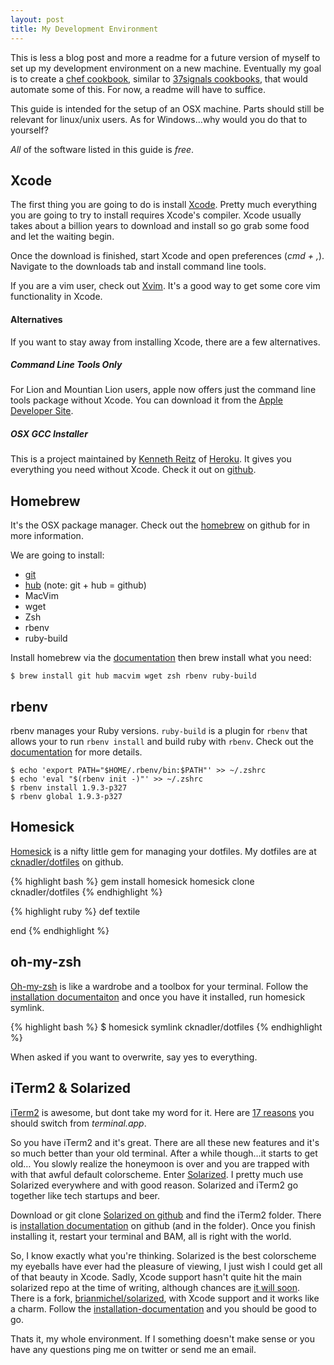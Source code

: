 ```yaml
---
layout: post
title: My Development Environment
---
```


This is less a blog post and more a readme for a future version of myself to set up my development environment on a new machine. Eventually my goal is to create a [chef cookbook][chef], similar to [37signals cookbooks][37scookbooks], that would automate some of this. For now, a readme will have to suffice.

This guide is intended for the setup of an OSX machine. Parts should still be relevant for linux/unix users. As for Windows…why would you do that to yourself?

*All* of the software listed in this guide is *free*.

## Xcode

The first thing you are going to do is install [Xcode][Xcode]. Pretty much everything you are going to try to install requires Xcode's compiler. Xcode usually takes about a billion years to download and install so go grab some food and let the waiting begin.

Once the download is finished, start Xcode and open preferences (_cmd + ,_). Navigate to the downloads tab and install command line tools.

If you are a vim user, check out [Xvim][xvim]. It's a good way to get some core vim functionality in Xcode.

#### Alternatives

If you want to stay away from installing Xcode, there are a few alternatives.

##### Command Line Tools Only
For Lion and Mountian Lion users, apple now offers just the command line tools package without Xcode. You can download it from the [Apple Developer Site][command-line-tools].

##### OSX GCC Installer
This is a project maintained by [Kenneth Reitz][reitz] of [Heroku][heroku]. It gives you everything you need without Xcode. Check it out on [github][osx-gcc-installer].

## Homebrew

It's the OSX package manager. Check out the [homebrew][homebrew] on github for in more information.

We are going to install:

* [git][git]
* [hub][hub] (note: git + hub = github)
* MacVim
* wget
* Zsh
* rbenv
* ruby-build

Install homebrew via the [documentation][homebrew-install] then brew install what you need:

	$ brew install git hub macvim wget zsh rbenv ruby-build

## rbenv

rbenv manages your Ruby versions. `ruby-build` is a plugin for `rbenv` that allows your to run `rbenv install` and build ruby with `rbenv`. Check out the [documentation][rbenv-docs] for more details.

	$ echo 'export PATH="$HOME/.rbenv/bin:$PATH"' >> ~/.zshrc
	$ echo 'eval "$(rbenv init -)"' >> ~/.zshrc
	$ rbenv install 1.9.3-p327
	$ rbenv global 1.9.3-p327

## Homesick

[Homesick][homesick] is a nifty little gem for managing your dotfiles. My dotfiles are at [cknadler/dotfiles][dotfiles] on github.

{% highlight bash %}
gem install homesick
homesick clone cknadler/dotfiles
{% endhighlight %}

{% highlight ruby %}
def textile

end
{% endhighlight %}

## oh-my-zsh

[Oh-my-zsh][oh-my-zsh] is like a wardrobe and a toolbox for your terminal. Follow the [installation documentaiton][oh-my-zsh-install] and once you have it installed, run homesick symlink.

{% highlight bash %}
$ homesick symlink cknadler/dotfiles
{% endhighlight %}

When asked if you want to overwrite, say yes to everything.

## iTerm2 & Solarized

[iTerm2][iterm2] is awesome, but dont take my word for it. Here are [17 reasons][iterm2-features] you should switch from *terminal.app*.

So you have iTerm2 and it's great. There are all these new features and it's so much better than your old terminal. After a while though…it starts to get old… You slowly realize the honeymoon is over and you are trapped with with that awful default colorscheme. Enter [Solarized][solarized]. I pretty much use Solarized everywhere and with good reason. Solarized and iTerm2 go together like tech startups and beer.

Download or git clone [Solarized on github][solarized-github] and find the iTerm2 folder. There is [installation documentation][solarized-iterm2] on github (and in the folder). Once you finish installing it, restart your terminal and BAM, all is right with the world.

So, I know exactly what you're thinking. Solarized is the best colorscheme my eyeballs have ever had the pleasure of viewing, I just wish I could get all of that beauty in Xcode. Sadly, Xcode support hasn't quite hit the main solarized repo at the time of writing, although chances are [it will soon][solarized-pull]. There is a fork, [brianmichel/solarized][solarized-brianmichel], with Xcode support and it works like a charm. Follow the  [installation-documentation][solarized-xcode-install] and you should be good to go.

Thats it, my whole environment. If I something doesn't make sense or you have any questions ping me on twitter or send me an email.

[chef]: http://wiki.opscode.com/display/chef/Home
[37scookbooks]: https://github.com/37signals/37s_cookbooks
[vagrant]: http://vagrantup.com/
[Xcode]: http://itunes.apple.com/us/app/xcode/id497799835?mt=12
[xvim]: https://github.com/JugglerShu/XVim
[osx-gcc-installer]: https://github.com/kennethreitz/osx-gcc-installer
[reitz]: http://www.kennethreitz.com/
[heroku]: http://www.heroku.com
[command-line-tools]: http://connect.apple.com
[homebrew]: https://github.com/mxcl/homebrew
[git]: http://git-scm.com
[hub]: https://github.com/defunkt/hub
[homebrew-install]: https://github.com/mxcl/homebrew/wiki/installation
[homesick]: https://github.com/technicalpickles/homesick
[dotfiles]: https://github.com/cknadler/dotfiles
[oh-my-zsh]: https://github.com/robbyrussell/oh-my-zsh
[oh-my-zsh-install]: https://github.com/robbyrussell/oh-my-zsh#the-automatic-installer%E2%80%A6-do-you-trust-me
[iterm2]: http://www.iterm2.com/
[iterm2-features]: http://www.iterm2.com/#/section/features
[solarized]: http://ethanschoonover.com/solarized
[solarized-github]: https://github.com/altercation/solarized
[solarized-iterm2]: https://github.com/altercation/solarized/tree/master/iterm2-colors-solarized#installation
[solarized-pull]: https://github.com/altercation/solarized/pull/30
[solarized-brianmichel]: https://github.com/brianmichel/solarized
[solarized-xcode-install]: https://github.com/brianmichel/solarized/tree/master/apple-xcode4-solarized#solarized---xcode-4-color-presets
[mou]: http://mouapp.com/
[quicksilver]: https://github.com/quicksilver/Quicksilver/
[droplr]: https://droplr.com/hello
[pow]: https://github.com/37signals/pow
[rbenv-docs]: https://github.com/sstephenson/rbenv#simple-ruby-version-management-rbenv

